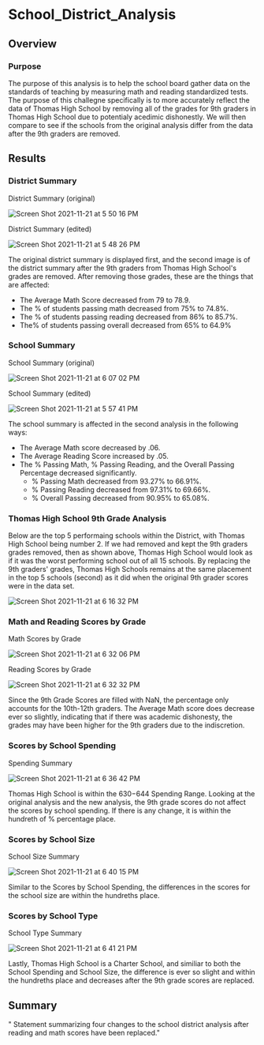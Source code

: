 # School_District_Analysis

## Overview 

### Purpose 
The purpose of this analysis is to help the school board gather data on the standards of teaching by measuring math and reading standardized tests. The purpose of this challegne specifically is to more accurately reflect the data of Thomas High School by removing all of the grades for 9th graders in Thomas High School due to potentialy acedimic dishonestly. We will then compare to see if the schools from the original analysis differ from the data after the 9th graders are removed. 

## Results

### District Summary 
District Summary (original) 

![Screen Shot 2021-11-21 at 5 50 16 PM](https://user-images.githubusercontent.com/92831268/142789385-a6eb9a70-02f3-46bb-a5e4-1a100dc29b30.png)

District Summary (edited)


![Screen Shot 2021-11-21 at 5 48 26 PM](https://user-images.githubusercontent.com/92831268/142789276-35cdde62-2965-4cde-b2c2-4015dc5bb752.png)

The original district summary is displayed first, and the second image is of the district summary after the 9th graders from Thomas High School's grades are removed. After removing those grades, these are the things that are affected: 
- The Average Math Score decreased from 79 to 78.9. 
- The % of students passing math decreased from 75% to 74.8%. 
- The % of students passing reading decreased from 86% to 85.7%. 
- The% of students passing overall decreased from 65% to 64.9%

### School Summary 
School Summary (original)


![Screen Shot 2021-11-21 at 6 07 02 PM](https://user-images.githubusercontent.com/92831268/142790541-ce67dd4d-476c-45d2-a356-3c81064cdbfd.png)

School Summary (edited)


![Screen Shot 2021-11-21 at 5 57 41 PM](https://user-images.githubusercontent.com/92831268/142789933-a56351bd-d87e-4c2d-a8a0-3298cd8cd82a.png)

The school summary is affected in the second analysis in the following ways: 
- The Average Math score decreased by .06. 
- The Average Reading Score increased by .05. 
- The % Passing Math, % Passing Reading, and the Overall Passing Percentage decreased significantly. 
  - % Passing Math decreased from 93.27% to 66.91%.
  - % Passing Reading decreased from 97.31% to 69.66%. 
  - % Overall Passing decreased from 90.95% to 65.08%.

### Thomas High School 9th Grade Analysis
Below are the top 5 performaing schools within the District, with Thomas High School being number 2. If we had removed and kept the 9th graders grades removed, then as shown above, Thomas High School would look as if it was the worst performing school out of all 15 schools. By replacing the 9th graders' grades, Thomas High Schools remains at the same placement in the top 5 schools (second) as it did when the original 9th grader scores were in the data set. 

![Screen Shot 2021-11-21 at 6 16 32 PM](https://user-images.githubusercontent.com/92831268/142791303-556722d7-b54f-43d6-afae-f0f0c77e9628.png)

### Math and Reading Scores by Grade 
Math Scores by Grade


![Screen Shot 2021-11-21 at 6 32 06 PM](https://user-images.githubusercontent.com/92831268/142792593-bc20a693-5767-4199-92aa-1f3f5b4c0731.png)

Reading Scores by Grade


![Screen Shot 2021-11-21 at 6 32 32 PM](https://user-images.githubusercontent.com/92831268/142792626-95f0276a-6b94-4576-9c31-e138c42bf249.png)

Since the 9th Grade Scores are filled with NaN, the percentage only accounts for the 10th-12th graders. The Average Math score does decrease ever so slightly, indicating that if there was academic dishonesty, the grades may have been higher for the 9th graders due to the indiscretion. 

### Scores by School Spending
Spending Summary


![Screen Shot 2021-11-21 at 6 36 42 PM](https://user-images.githubusercontent.com/92831268/142792955-37356f90-475f-4a9f-a90d-cec16244dda0.png)

Thomas High School is within the $630-$644 Spending Range. Looking at the original analysis and the new analysis, the 9th grade scores do not affect the scores by school spending. If there is any change, it is within the hundreth of % percentage place. 

### Scores by School Size 
School Size Summary 


![Screen Shot 2021-11-21 at 6 40 15 PM](https://user-images.githubusercontent.com/92831268/142793200-de81a329-cda9-41ca-8c2a-24ebce175b6a.png)

Similar to the Scores by School Spending, the differences in the scores for the school size are within the hundreths place. 

### Scores by School Type 
School Type Summary


![Screen Shot 2021-11-21 at 6 41 21 PM](https://user-images.githubusercontent.com/92831268/142793258-91a10585-519b-48a1-adec-db04d4325eb1.png)

Lastly, Thomas High School is a Charter School, and similiar to both the School Spending and School Size, the difference is ever so slight and within the hundreths place and decreases after the 9th grade scores are replaced. 

## Summary 
" Statement summarizing four changes to the school district analysis after reading and math scores have been replaced."

